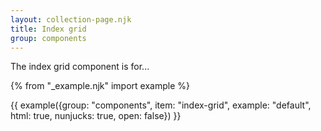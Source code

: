 ```yaml
---
layout: collection-page.njk
title: Index grid
group: components
---
```


The index grid component is for...

{% from "_example.njk" import example %}

{{ example({group: "components", item: "index-grid", example: "default", html: true, nunjucks: true, open: false}) }}
